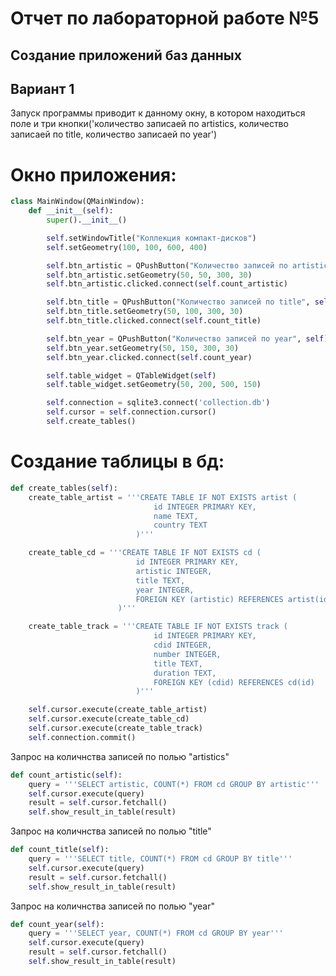 # Отчет по лабораторной работе №5

## Создание приложений баз данных

## Вариант 1

Запуск программы приводит к данному окну, в котором находиться поле и три кнопки('количество записаей по artistics, количество записаей по title, количество записаей по year')

# Окно приложения:

```Python
class MainWindow(QMainWindow):
    def __init__(self):
        super().__init__()

        self.setWindowTitle("Коллекция компакт-дисков")
        self.setGeometry(100, 100, 600, 400)

        self.btn_artistic = QPushButton("Количество записей по artistic", self)
        self.btn_artistic.setGeometry(50, 50, 300, 30)
        self.btn_artistic.clicked.connect(self.count_artistic)

        self.btn_title = QPushButton("Количество записей по title", self)
        self.btn_title.setGeometry(50, 100, 300, 30)
        self.btn_title.clicked.connect(self.count_title)

        self.btn_year = QPushButton("Количество записей по year", self)
        self.btn_year.setGeometry(50, 150, 300, 30)
        self.btn_year.clicked.connect(self.count_year)

        self.table_widget = QTableWidget(self)
        self.table_widget.setGeometry(50, 200, 500, 150)

        self.connection = sqlite3.connect('collection.db')
        self.cursor = self.connection.cursor()
        self.create_tables()
```

# Создание таблицы в бд:

```Python
def create_tables(self):
    create_table_artist = '''CREATE TABLE IF NOT EXISTS artist (
                                id INTEGER PRIMARY KEY,
                                name TEXT,
                                country TEXT
                            )'''

    create_table_cd = '''CREATE TABLE IF NOT EXISTS cd (
                            id INTEGER PRIMARY KEY,
                            artistic INTEGER,
                            title TEXT,
                            year INTEGER,
                            FOREIGN KEY (artistic) REFERENCES artist(id)
                        )'''

    create_table_track = '''CREATE TABLE IF NOT EXISTS track (
                                id INTEGER PRIMARY KEY,
                                cdid INTEGER,
                                number INTEGER,
                                title TEXT,
                                duration TEXT,
                                FOREIGN KEY (cdid) REFERENCES cd(id)
                            )'''

    self.cursor.execute(create_table_artist)
    self.cursor.execute(create_table_cd)
    self.cursor.execute(create_table_track)
    self.connection.commit()
```

Запрос на количнства записей по полью "artistics"

```Python
def count_artistic(self):
    query = '''SELECT artistic, COUNT(*) FROM cd GROUP BY artistic'''
    self.cursor.execute(query)
    result = self.cursor.fetchall()
    self.show_result_in_table(result)
```

Запрос на количнства записей по полью "title"

```Python
def count_title(self):
    query = '''SELECT title, COUNT(*) FROM cd GROUP BY title'''
    self.cursor.execute(query)
    result = self.cursor.fetchall()
    self.show_result_in_table(result)
```

Запрос на количнства записей по полью "year"

```Python
def count_year(self):
    query = '''SELECT year, COUNT(*) FROM cd GROUP BY year'''
    self.cursor.execute(query)
    result = self.cursor.fetchall()
    self.show_result_in_table(result)
```
